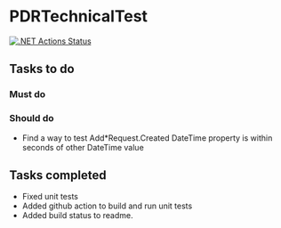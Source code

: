 # PDRTechnicalTest

[![.NET Actions Status](https://github.com/jon241/PDRTechnicalTest/workflows/.NET/badge.svg)](https://github.com/jon241/PDRTechnicalTest/actions)

## Tasks to do

### Must do

### Should do
- Find a way to test Add*Request.Created DateTime property is within seconds of other DateTime value

## Tasks completed
- Fixed unit tests
- Added github action to build and run unit tests
- Added build status to readme.
